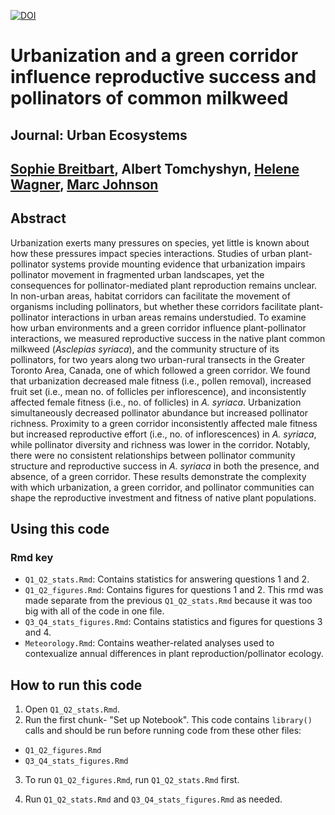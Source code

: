 [![DOI](https://zenodo.org/badge/DOI/10.5281/zenodo.6985410.svg)](https://zenodo.org/record/6985410)

# Urbanization and a green corridor influence reproductive success and pollinators of common milkweed

## Journal: Urban Ecosystems

## [Sophie Breitbart](https://sbreitbart.github.io/), Albert Tomchyshyn, [Helene Wagner](https://sites.utm.utoronto.ca/wagnerlab/), [Marc Johnson](https://evoecolab.wordpress.com/)

## Abstract
Urbanization exerts many pressures on species, yet little is known about how these pressures impact species interactions. Studies of urban plant-pollinator systems provide mounting evidence that urbanization impairs pollinator movement in fragmented urban landscapes, yet the consequences for pollinator-mediated plant reproduction remains unclear. In non-urban areas, habitat corridors can facilitate the movement of organisms including pollinators, but whether these corridors facilitate plant-pollinator interactions in urban areas remains understudied. To examine how urban environments and a green corridor influence plant-pollinator interactions, we measured reproductive success in the native plant common milkweed (*Asclepias syriaca*), and the community structure of its pollinators, for two years along two urban-rural transects in the Greater Toronto Area, Canada, one of which followed a green corridor. We found that urbanization decreased male fitness (i.e., pollen removal), increased fruit set (i.e., mean no. of follicles per inflorescence), and inconsistently affected female fitness (i.e., no. of follicles) in *A. syriaca*. Urbanization simultaneously decreased pollinator abundance but increased pollinator richness. Proximity to a green corridor inconsistently affected male fitness but increased reproductive effort (i.e., no. of inflorescences) in *A. syriaca*, while pollinator diversity and richness was lower in the corridor. Notably, there were no consistent relationships between pollinator community structure and reproductive success in *A. syriaca* in both the presence, and absence, of a green corridor. These results demonstrate the complexity with which urbanization, a green corridor, and pollinator communities can shape the reproductive investment and fitness of native plant populations.

## Using this code

### Rmd key

* `Q1_Q2_stats.Rmd`: Contains statistics for answering questions 1 and 2.
* `Q1_Q2_figures.Rmd`: Contains figures for questions 1 and 2. This rmd was made separate from the previous `Q1_Q2_stats.Rmd` because it was too big with all of the code in one file.
* `Q3_Q4_stats_figures.Rmd`: Contains statistics and figures for questions 3 and 4.
* `Meteorology.Rmd`: Contains weather-related analyses used to contexualize annual differences in plant reproduction/pollinator ecology.


## How to run this code
1. Open `Q1_Q2_stats.Rmd`.
2. Run the first chunk- "Set up Notebook". This code contains `library()` calls and should be run before running code from these other files:

* `Q1_Q2_figures.Rmd`
* `Q3_Q4_stats_figures.Rmd`

3. To run `Q1_Q2_figures.Rmd`, run `Q1_Q2_stats.Rmd` first.

4. Run `Q1_Q2_stats.Rmd` and `Q3_Q4_stats_figures.Rmd` as needed.
